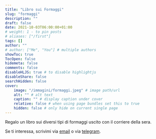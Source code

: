 ```yaml
---
title: "Libro sui Formaggi"
slug: "formaggi"
description: ""
draft: false
date: 2021-10-03T06:00:00+01:00
# weight: 1 - to pin posts
# aliases: ["/first"]
tags: []
author: ""
# author: ["Me", "You"] # multiple authors
showToc: true
TocOpen: false
hidemeta: false
comments: false
disableHLJS: true # to disable highlightjs
disableShare: false
searchHidden: false
cover:
    image: "/immagini/formaggi.jpeg" # image path/url
    alt: "" # alt text
    caption: "" # display caption under cover
    relative: false # when using page bundles set this to true
    hidden: false # only hide on current single page
---
```



Regalo un libro sui diversi tipi di formaggi uscito con il corriere della sera.

<!-- {{< figure src="/immagini/terrazzi2.jpeg" >}} -->

Se ti interessa, scrivimi via [email](mailto:trasloco21@gmail.com) o via [telegram](https://t.me/alstov).
